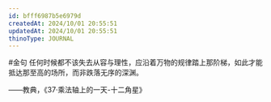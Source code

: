 ```yaml
---
id: bfff6987b5e6979d
createdAt: 2024/10/01 20:55:51
updatedAt: 2024/10/01 20:55:51
thinoType: JOURNAL
---
```

#金句 任何时候都不该失去从容与理性，应沿着万物的规律踏上那阶梯，如此才能抵达那至高的场所，而非跌落无序的深渊。

——教典，《37·乘法轴上的一天-十二角星》